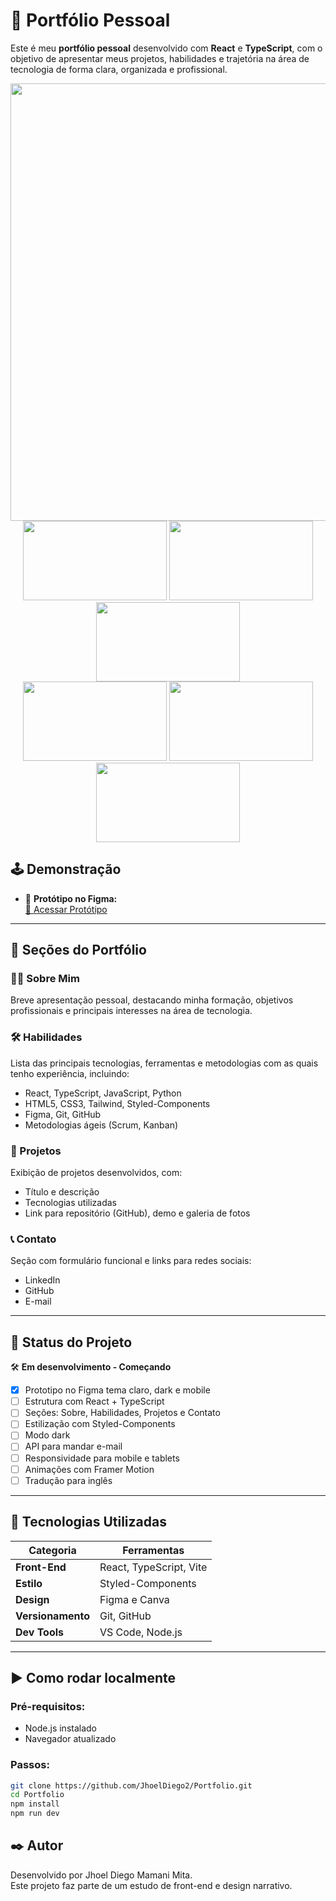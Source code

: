 
# 📁 Portfólio Pessoal

Este é meu **portfólio pessoal** desenvolvido com **React** e **TypeScript**, com o objetivo de apresentar meus projetos, habilidades e trajetória na área de tecnologia de forma clara, organizada e profissional.


<div align="center"> <img src="https://i.imgur.com/fXbedBY.png" width="700"/> </div>
<div align="center" >
<img src="https://i.imgur.com/HGlb5Ck.png" width="230" height="127" >
<img src="https://i.imgur.com/JGxTy2Q.png"  width="230" height="127">
<img src="https://i.imgur.com/T3Gd4I7.png" width="230" height="127">
</div>
<div align="center" >
<img src="https://i.imgur.com/BjdH2uv.png"width="230" height="127">
<img src="https://i.imgur.com/MNhzXcr.png"width="230" height="127">
<img src="https://i.imgur.com/sfoiVBa.png" width="230" height="127">
</div>

## 🕹️ Demonstração

- 🎨 **Protótipo no Figma:**  
[🔗 Acessar Protótipo](https://www.figma.com/design/MLQWwhG2FCJJnytvv0FiQf/portifolio?node-id=0-1&t=BmltNiyvqk4enRPn-1)


---

## 🚩 Seções do Portfólio

### 👨‍💻 Sobre Mim
Breve apresentação pessoal, destacando minha formação, objetivos profissionais e principais interesses na área de tecnologia.

### 🛠️ Habilidades
Lista das principais tecnologias, ferramentas e metodologias com as quais tenho experiência, incluindo:
- React, TypeScript, JavaScript, Python 
- HTML5, CSS3, Tailwind, Styled-Components
- Figma, Git, GitHub
- Metodologias ágeis (Scrum, Kanban)

### 📁 Projetos
Exibição de projetos desenvolvidos, com:
- Título e descrição
- Tecnologias utilizadas
- Link para repositório (GitHub), demo e galeria de fotos

### 📞 Contato
Seção com formulário funcional e links para redes sociais:
- LinkedIn
- GitHub
- E-mail

---

## 🚧 Status do Projeto

🛠️ **Em desenvolvimento - Começando**

- [x] Prototipo no Figma tema claro, dark e mobile
- [ ] Estrutura com React + TypeScript
- [ ] Seções: Sobre, Habilidades, Projetos e Contato
- [ ] Estilização com Styled-Components
- [ ] Modo dark
- [ ] API para mandar e-mail
- [ ] Responsividade para mobile e tablets
- [ ] Animações com Framer Motion
- [ ] Tradução para inglês

---

## 🚀 Tecnologias Utilizadas

| Categoria        | Ferramentas                         |
|------------------|-------------------------------------|
| **Front-End**    | React, TypeScript, Vite             |
| **Estilo**       | Styled-Components     |
| **Design**       | Figma e Canva                        |
| **Versionamento**| Git, GitHub                         |
| **Dev Tools**    | VS Code, Node.js                    |

---

## ▶️ Como rodar localmente

### Pré-requisitos:
- Node.js instalado
- Navegador atualizado

### Passos:

```bash
git clone https://github.com/JhoelDiego2/Portfolio.git
cd Portfolio
npm install
npm run dev
```

## ✒️ Autor

Desenvolvido por Jhoel Diego Mamani Mita.  
Este projeto faz parte de um estudo de front-end e design narrativo.



